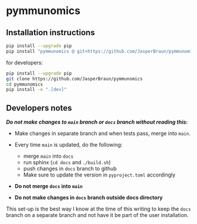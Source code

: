 # pymmunomics

## Installation instructions

```sh
pip install --upgrade pip
pip install "pymmunomics @ git+https://github.com/JasperBraun/pymmunomics"
```

for developers:
```sh
pip install --upgrade pip
git clone https://github.com/JasperBraun/pymmunomics
cd pymmunomics
pip install -e ".[dev]"
```

## Developers notes

***Do not make changes to `main` branch or `docs` branch without reading this:***

- Make changes in separate branch and when tests pass, merge into `main`.
- Every time `main` is updated, do the following:
  - merge `main` into `docs`
  - run sphinx (`cd docs` and `./build.sh`)
  - push changes in `docs` branch to github
  - Make sure to update the version in `pyproject.toml` accordingly

- **Do not merge `docs` into `main`**
- **Do not make changes in `docs` branch outside docs directory**

This set-up is the best way I know at the time of this writing to keep
the `docs` branch on a separate branch and not have it be part of the
user installation.
